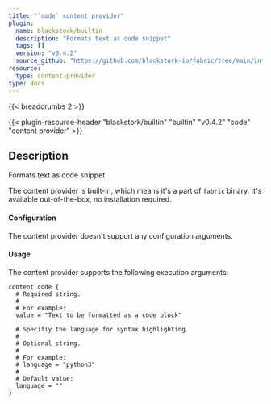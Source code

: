 ```yaml
---
title: "`code` content provider"
plugin:
  name: blackstork/builtin
  description: "Formats text as code snippet"
  tags: []
  version: "v0.4.2"
  source_github: "https://github.com/blackstork-io/fabric/tree/main/internal/builtin/"
resource:
  type: content-provider
type: docs
---
```


{{< breadcrumbs 2 >}}

{{< plugin-resource-header "blackstork/builtin" "builtin" "v0.4.2" "code" "content provider" >}}

## Description
Formats text as code snippet

The content provider is built-in, which means it's a part of `fabric` binary. It's available out-of-the-box, no installation required.


#### Configuration

The content provider doesn't support any configuration arguments.

#### Usage

The content provider supports the following execution arguments:

```hcl
content code {
  # Required string.
  #
  # For example:
  value = "Text to be formatted as a code block"

  # Specifiy the language for syntax highlighting
  #
  # Optional string.
  #
  # For example:
  # language = "python3"
  #
  # Default value:
  language = ""
}
```

